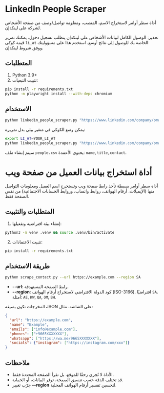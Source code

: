 # LinkedIn People Scraper

أداة سطر أوامر لاستخراج الاسم، المنصب، ومعلومة تواصل/وصف من صفحة الأشخاص لشركة على لينكدإن.

تحذير: الوصول الكامل لبيانات الأشخاص على لينكدإن يتطلب تسجيل دخول. يمكنك تمرير قيمة كوكي `li_at` الخاصة بك للوصول إلى نتائج أوسع. استخدم هذا على مسؤوليتك ووفق شروط لينكدإن.

## المتطلبات

1. Python 3.9+
2. تثبيت التبعيات:

```bash
pip install -r requirements.txt
python -m playwright install --with-deps chromium
```

## الاستخدام

```bash
python linkedin_people_scraper.py "https://www.linkedin.com/company/omanarabbank/people/" --limit 100 --out people.csv --li-at YOUR_LI_AT
```

يمكن وضع الكوكي في متغير بيئي بدل تمربره:

```bash
export LI_AT=YOUR_LI_AT
python linkedin_people_scraper.py "https://www.linkedin.com/company/omanarabbank/people/" -l 100 -o people.csv
```

سيتم إنشاء ملف `people.csv` يحتوي الأعمدة: `name,title,contact`.

# أداة استخراج بيانات العميل من صفحة ويب

أداة سطر أوامر بسيطة تأخذ رابط صفحة ويب وتستخرج اسم العميل ومعلومات التواصل منها (الإيميلات، أرقام الهواتف، روابط واتساب، وروابط الحسابات الاجتماعية) من نفس الصفحة فقط.

## المتطلبات والتثبيت

1) إنشاء بيئة افتراضية وتفعيلها:

```bash
python3 -m venv .venv && source .venv/bin/activate
```

2) تثبيت الاعتمادات:

```bash
pip install -r requirements.txt
```

## طريقة الاستخدام

```bash
python scrape_contact.py --url https://example.com --region SA
```

- **--url**: رابط الصفحة المستهدفة.
- **--region**: كود الدولة الافتراضي لاستخراج أرقام الهواتف (ISO-3166). افتراضيًا `SA`. أمثلة: `AE`, `KW`, `QA`, `OM`, `BH`.

المخرجات تكون بصيغة JSON على الشاشة. مثال:

```json
{
  "url": "https://example.com",
  "name": "Example",
  "emails": ["info@example.com"],
  "phones": ["+9665XXXXXXX"],
  "whatsapp": ["https://wa.me/9665XXXXXXX"],
  "socials": {"instagram": ["https://instagram.com/xxx"]}
}
```

## ملاحظات

- الأداة لا تُجري زحفًا للموقع، بل تقرأ الصفحة المحددة فقط.
- قد تختلف الدقة حسب تنسيق الصفحة، توفر البيانات، أو الحماية.
- جرّب تغيير **--region** لتحسين تفسير أرقام الهواتف المحلية.
